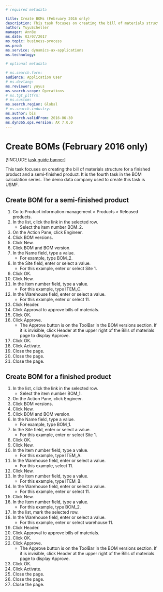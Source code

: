 ```yaml
--- 
# required metadata 
 
title: Create BOMs (February 2016 only)
description: This task focuses on creating the bill of materials structure for a finished product and a semi-finished product. 
author: YuyuScheller
manager: AnnBe 
ms.date: 02/07/2017
ms.topic: business-process 
ms.prod:  
ms.service: dynamics-ax-applications 
ms.technology:  
 
# optional metadata 
 
# ms.search.form:   
audience: Application User 
# ms.devlang:  
ms.reviewer: yuyus
ms.search.scope: Operations 
# ms.tgt_pltfrm:  
# ms.custom:  
ms.search.region: Global
# ms.search.industry: 
ms.author: bis
ms.search.validFrom: 2016-06-30 
ms.dyn365.ops.version: AX 7.0.0 
---
```

# Create BOMs (February 2016 only)

[!INCLUDE [task guide banner](../../includes/task-guide-banner.md)]

This task focuses on creating the bill of materials structure for a finished product and a semi-finished product. It is the fourth task in the BOM calculation series. The demo data company used to create this task is USMF.


## Create BOM for a semi-finished product
1. Go to Product information management > Products > Released products.
2. In the list, click the link in the selected row.
    * Select the item number BOM_2.  
3. On the Action Pane, click Engineer.
4. Click BOM versions.
5. Click New.
6. Click BOM and BOM version.
7. In the Name field, type a value.
    * For example, type BOM_2.  
8. In the Site field, enter or select a value.
    * For this example, enter or select Site 1.  
9. Click OK.
10. Click New.
11. In the Item number field, type a value.
    * For this example, type ITEM_C.  
12. In the Warehouse field, enter or select a value.
    * For this example, enter or select 11.  
13. Click Header.
14. Click Approval to approve bills of materials.
15. Click OK.
16. Click Approve.
    * The Approve button is on the ToolBar in the  BOM versions section. If it is invisible, click Header at the upper right of the Bills of materials page to display Approve.  
17. Click OK.
18. Click Activate.
19. Close the page.
20. Close the page.
21. Close the page.

## Create BOM for a finished product
1. In the list, click the link in the selected row.
    * Select the item number BOM_1.  
2. On the Action Pane, click Engineer.
3. Click BOM versions.
4. Click New.
5. Click BOM and BOM version.
6. In the Name field, type a value.
    * For example, type BOM_1.  
7. In the Site field, enter or select a value.
    * For this example, enter or select Site 1.  
8. Click OK.
9. Click New.
10. In the Item number field, type a value.
    * For this example, type ITEM_A.  
11. In the Warehouse field, enter or select a value.
    * For this example, select 11.  
12. Click New.
13. In the Item number field, type a value.
    * For this example, type ITEM_B.  
14. In the Warehouse field, enter or select a value.
    * For this example, enter or select 11.  
15. Click New.
16. In the Item number field, type a value.
    * For this example, type BOM_2.  
17. In the list, mark the selected row.
18. In the Warehouse field, enter or select a value.
    * For this example, enter or select warehouse 11.  
19. Click Header.
20. Click Approval to approve bills of materials.
21. Click OK.
22. Click Approve.
    * The Approve button is on the ToolBar in the  BOM versions section. If it is invisible, click Header at the upper right of the Bills of materials page to display Approve.  
23. Click OK.
24. Click Activate.
25. Close the page.
26. Close the page.
27. Close the page.


